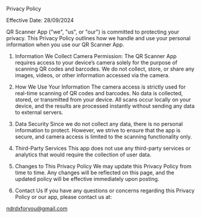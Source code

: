 Privacy Policy

Effective Date: 28/09/2024

QR Scanner App ("we", "us", or "our") is committed to protecting your privacy. This Privacy Policy outlines how we handle and use your personal information when you use our QR Scanner App.

1. Information We Collect
Camera Permission:
The QR Scanner App requires access to your device’s camera solely for the purpose of scanning QR codes and barcodes. We do not collect, store, or share any images, videos, or other information accessed via the camera.

2. How We Use Your Information
The camera access is strictly used for real-time scanning of QR codes and barcodes. No data is collected, stored, or transmitted from your device. All scans occur locally on your device, and the results are processed instantly without sending any data to external servers.

3. Data Security
Since we do not collect any data, there is no personal information to protect. However, we strive to ensure that the app is secure, and camera access is limited to the scanning functionality only.

4. Third-Party Services
This app does not use any third-party services or analytics that would require the collection of user data.

5. Changes to This Privacy Policy
We may update this Privacy Policy from time to time. Any changes will be reflected on this page, and the updated policy will be effective immediately upon posting.

6. Contact Us
If you have any questions or concerns regarding this Privacy Policy or our app, please contact us at:

ndrdxforyou@gmail.com
